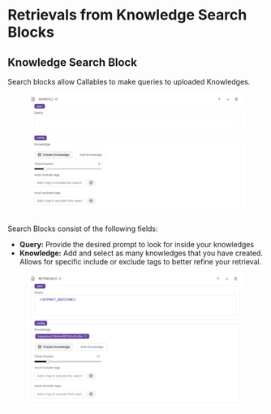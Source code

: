 # Retrievals from Knowledge Search Blocks

## Knowledge Search Block

Search blocks allow Callables to make queries to uploaded Knowledges.

<figure><img src="../../.gitbook/assets/Screenshot 2023-07-19 at 12.51.46 PM.png" alt=""><figcaption></figcaption></figure>

Search Blocks consist of the following fields:

* **Query:** Provide the desired prompt to look for inside your knowledges
* **Knowledge:** Add and select as many knowledges that you have created. Allows for specific include or exclude tags to better refine your retrieval.

<figure><img src="../../.gitbook/assets/Screenshot 2023-07-18 at 5.30.43 PM.png" alt=""><figcaption></figcaption></figure>
